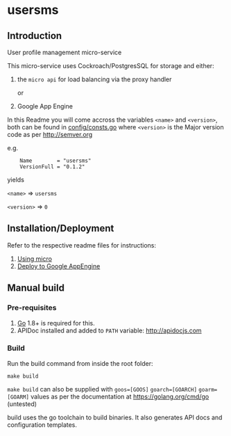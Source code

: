 # usersms

## Introduction

User profile management micro-service

This micro-service uses Cockroach/PostgresSQL
for storage and either:
1. the `micro api` for load balancing via the proxy handler

    or
2. Google App Engine

In this Readme you will come accross the variables `<name>` and `<version>`,
both can be found in [config/consts.go](pkg/config/consts.go) where `<version>`
is the Major version code as per http://semver.org

e.g. 
```
	Name        = "usersms"
	VersionFull = "0.1.2"
```
yields

`<name>` => `usersms`

`<version>` => `0`


## Installation/Deployment

Refer to the respective readme files for instructions:

1. [Using micro](MICRO.MD)
2. [Deploy to Google AppEngine](cmd/gcloud/README.MD)

## Manual build

### Pre-requisites

1. [Go](https://golang.org) 1.8+ is required for this.
1. APIDoc installed and added to `PATH` variable: http://apidocjs.com

### Build

Run the build command from inside the root folder:
```
make build
```

`make build` can also be supplied with `goos=[GOOS]` `goarch=[GOARCH]`
`goarm=[GOARM]` values as per the documentation at https://golang.org/cmd/go (untested)

build uses the go toolchain to build binaries. It also generates API docs and
configuration templates.
